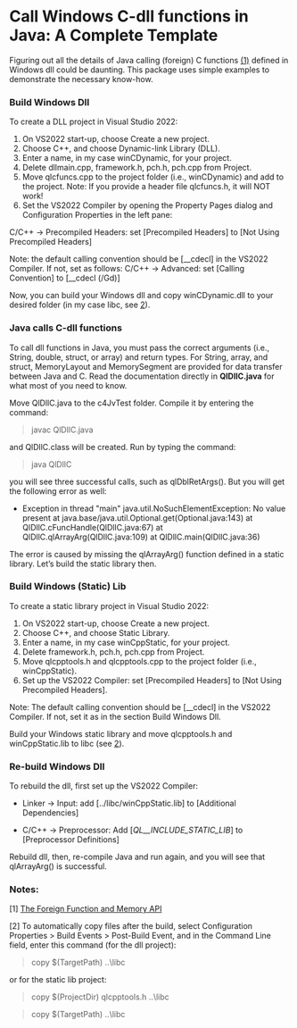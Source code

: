 # Call Windows C-dll functions in Java: A Complete Template
Figuring out all the details of Java calling (foreign) C functions [(1)](#notes) defined in Windows dll could be daunting. This package uses simple examples to demonstrate the necessary know-how.

### Build Windows Dll
To create a DLL project in Visual Studio 2022:
1.	On VS2022 start-up, choose Create a new project.
2.	Choose C++, and choose Dynamic-link Library (DLL).
3.	Enter a name, in my case winCDynamic, for your project.
4.	Delete dllmain.cpp, framework.h, pch.h, pch.cpp from Project.
5.	Move qlcfuncs.cpp to the project folder (i.e., winCDynamic) and add to the project. Note: If you provide a header file qlcfuncs.h, it will NOT work!
6.	Set the VS2022 Compiler by opening the Property Pages dialog and Configuration Properties in the left pane:
   
C/C++ -> Precompiled Headers: 
set [Precompiled Headers] to [Not Using Precompiled Headers]

Note: the default calling convention should be [__cdecl] in the VS2022 Compiler. If not, set as follows:
C/C++ -> Advanced: 
		set [Calling Convention] to [__cdecl (/Gd)]

Now, you can build your Windows dll and copy winCDynamic.dll to your desired folder (in my case libc, see [2](#notes)).

### Java calls C-dll functions
To call dll functions in Java, you must pass the correct arguments (i.e., String, double, struct, or array) and return types. For String, array, and struct, MemoryLayout and MemorySegment are provided for data transfer between Java and C. Read the documentation directly in **QlDllC.java** for what most of you need to know.

Move QlDllC.java to the c4JvTest folder. Compile it by entering the command:
> javac QlDllC.java

and QlDllC.class will be created. Run by typing the command:
> java QlDllC

you will see three successful calls, such as qlDblRetArgs(). But you will get the following error as well:
- Exception in thread "main" java.util.NoSuchElementException: No value present
        at java.base/java.util.Optional.get(Optional.java:143)
        at QlDllC.cFuncHandle(QlDllC.java:67)
        at QlDllC.qlArrayArg(QlDllC.java:109)
        at QlDllC.main(QlDllC.java:36)

The error is caused by missing the qlArrayArg() function defined in a static library. Let’s build the static library then.

### Build Windows (Static) Lib
To create a static library project in Visual Studio 2022:
1.	On VS2022 start-up, choose Create a new project.
2.	Choose C++, and choose Static Library.
3.	Enter a name, in my case winCppStatic, for your project.
4.	Delete framework.h, pch.h, pch.cpp from Project.
5.	Move qlcpptools.h and qlcpptools.cpp to the project folder (i.e., winCppStatic).
6.	Set up the VS2022 Compiler:	set [Precompiled Headers] to [Not Using Precompiled Headers].

Note: The default calling convention should be [__cdecl] in the VS2022 Compiler. If not, set it as in the section Build Windows Dll.

Build your Windows static library and move qlcpptools.h and winCppStatic.lib to libc (see [2](#notes)).

### Re-build Windows Dll
To rebuild the dll, first set up the VS2022 Compiler:
- Linker -> Input: 
add [../libc/winCppStatic.lib] to [Additional Dependencies]

- C/C++ -> Preprocessor: 
Add [_QL__INCLUDE_STATIC_LIB_] to [Preprocessor Definitions]

Rebuild dll, then, re-compile Java and run again, and you will see that qlArrayArg() is successful.

### Notes:
[1] [The Foreign Function and Memory API](https://dev.java/learn/ffm/)

[2] To automatically copy files after the build, select Configuration Properties > Build Events > Post-Build Event, and in the Command Line field, enter this command (for the dll project):
> copy $(TargetPath)  ..\\libc

or for the static lib project:
> copy $(ProjectDir) qlcpptools.h ..\\libc

> copy $(TargetPath) ..\\libc
